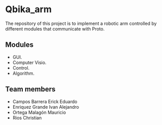 # Qbika_arm
The repository of this project is to implement a robotic arm controlled by different modules that communicate with Proto.


## Modules
- GUI.
- Computer Visio.
- Control.
- Algorithm.


## Team members
  - Campos Barrera Erick Eduardo
  - Enriquez Grande Ivan Alejandro
  - Ortega Malagón Mauricio
  - Rios Christian
